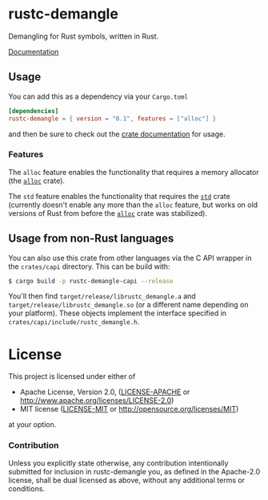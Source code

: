 # rustc-demangle

Demangling for Rust symbols, written in Rust.

[Documentation](https://docs.rs/rustc-demangle)

## Usage

You can add this as a dependency via your `Cargo.toml`

```toml
[dependencies]
rustc-demangle = { version = "0.1", features = ["alloc"] }
```

and then be sure to check out the [crate
documentation](https://docs.rs/rustc-demangle) for usage.

### Features

The `alloc` feature enables the functionality that requires a memory allocator
(the [`alloc`] crate).

The `std` feature enables the functionality that requires the [`std`] crate
(currently doesn't enable any more than the `alloc` feature, but works on old
versions of Rust from before the [`alloc`] crate was stabilized).

[`alloc`]: https://doc.rust-lang.org/alloc/index.html
[`std`]: https://doc.rust-lang.org/std/index.html

## Usage from non-Rust languages

You can also use this crate from other languages via the C API wrapper in the
`crates/capi` directory. This can be build with:

```sh
$ cargo build -p rustc-demangle-capi --release
```

You'll then find `target/release/librustc_demangle.a` and
`target/release/librustc_demangle.so` (or a different name depending on your
platform). These objects implement the interface specified in
`crates/capi/include/rustc_demangle.h`.

# License

This project is licensed under either of

 * Apache License, Version 2.0, ([LICENSE-APACHE](LICENSE-APACHE) or
   http://www.apache.org/licenses/LICENSE-2.0)
 * MIT license ([LICENSE-MIT](LICENSE-MIT) or
   http://opensource.org/licenses/MIT)

at your option.

### Contribution

Unless you explicitly state otherwise, any contribution intentionally submitted
for inclusion in rustc-demangle you, as defined in the Apache-2.0 license, shall
be dual licensed as above, without any additional terms or conditions.
